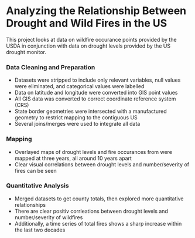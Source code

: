 # Analyzing the Relationship Between Drought and Wild Fires in the US
This project looks at data on wildfire occurance points provided by the USDA in conjunction with data on drought levels provided by the US drought monitor. 

### Data Cleaning and Preparation
- Datasets were stripped to include only relevant variables, null values were eliminated, and categorical values were labelled
- Data on latitude and longitude were converted into GIS point values
- All GIS data was converted to correct coordinate reference system (CRS)
- State border geometries were intersected with a manufactured geometry to restrict mapping to the contiguous US
- Several joins/merges were used to integrate all data

### Mapping
- Overlayed maps of drought levels and fire occurances from were mapped at three years, all around 10 years apart
- Clear visual correlations between drought levels and number/severity of fires can be seen

### Quantitative Analysis
- Merged datasets to get county totals, then explored more quantitative relationships
- There are clear positiv corrleations between drought levels and number/severity of wildfires
- Additionally, a time series of total fires shows a sharp increase within the last two decades

